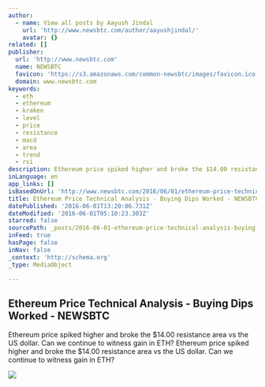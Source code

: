 ```yaml
---
author:
  - name: View all posts by Aayush Jindal
    url: 'http://www.newsbtc.com/author/aayushjindal/'
    avatar: {}
related: []
publisher:
  url: 'http://www.newsbtc.com'
  name: NEWSBTC
  favicon: 'https://s3.amazonaws.com/common-newsbtc/images/favicon.ico'
  domain: www.newsbtc.com
keywords:
  - eth
  - ethereum
  - kraken
  - level
  - price
  - resistance
  - macd
  - area
  - trend
  - rsi
description: Ethereum price spiked higher and broke the $14.00 resistance area vs the US dollar. Can we continue to witness gain in ETH? Ethereum price spiked higher and broke the $14.00 resistance area vs the US dollar. Can we continue to witness gain in ETH?
inLanguage: en
app_links: []
isBasedOnUrl: 'http://www.newsbtc.com/2016/06/01/ethereum-price-technical-analysis-buying-dips-worked-2/'
title: Ethereum Price Technical Analysis - Buying Dips Worked - NEWSBTC
datePublished: '2016-06-01T13:20:06.731Z'
dateModified: '2016-06-01T05:10:23.303Z'
starred: false
sourcePath: _posts/2016-06-01-ethereum-price-technical-analysis-buying-dips-worked-new.md
inFeed: true
hasPage: false
inNav: false
_context: 'http://schema.org'
_type: MediaObject

---
```

<article style=""><h1>Ethereum Price Technical Analysis - Buying Dips Worked - NEWSBTC</h1><p>Ethereum price spiked higher and broke the $14.00 resistance area vs the US dollar. Can we continue to witness gain in ETH? Ethereum price spiked higher and broke the $14.00 resistance area vs the US dollar. Can we continue to witness gain in ETH?</p><img src="http://s3.amazonaws.com/main-newsbtc-images/2016/06/01032102/Ethereum.png" /></article>